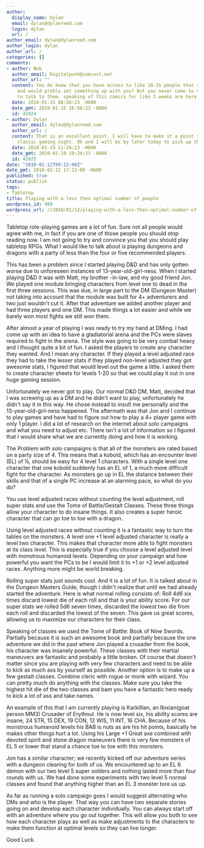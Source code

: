 ```yaml
---
author:
  display_name: Dylan
  email: dylan@dylanreed.com
  login: dylan
  url: /
author_email: dylan@dylanreed.com
author_login: dylan
author_url: /
categories: []
comments:
- author: Bob
  author_email: Digitalpunk@comcast.net
  author_url: ""
  content: You do know that you have access to like 10-15 people that are huge nerds
    and would probly set something up with you? But you never come to CGN or anything
    to talk to them. speaking of this comics for like 3 weeks are here !
  date: 2010-01-15 08:56:23 -0600
  date_gmt: 2010-01-15 16:56:23 -0600
  id: 45924
- author: Dylan
  author_email: dylan@dylanreed.com
  author_url: /
  content: That is an excellent point. I will have to make it a point to come to a
    classic gaming night. Oh and I will be by later today to pick up the comics
  date: 2010-01-19 11:24:23 -0600
  date_gmt: 2010-01-19 19:24:23 -0600
  id: 45925
date: "2010-01-12T09:12:00Z"
date_gmt: 2010-01-12 17:12:00 -0600
published: true
status: publish
tags:
- Tabletop
title: Playing with a less then optimal number of people
wordpress_id: 989
wordpress_url: //2010/01/12/playing-with-a-less-then-optimal-number-of-people/
---
```


Tabletop role-playing games are a lot of fun. Sure not all people would agree with me, in fact if you are one of those people you should stop reading now. I am not going to try and convince you that you should play tabletop RPGs. What I would like to talk about is playing dungeons and dragons with a party of less than the four or five recommended players. 

This has been a problem since I started playing D&D and has only gotten worse due to unforeseen instances of 13-year-old-girl-ness. When I started playing D&D it was with Matt, my brother -in-law, and my good friend Jon. We played one module bringing characters from level one to dead in the first three sessions. This was due, in large part to the DM (Dungeon Master) not taking into account that the module was built for 4+ adventurers and two just wouldn't cut it. After that adventure we added another player and had three players and one DM. This made things a lot easier and while we barely won most fights we still won them. 

After almost a year of playing I was ready to try my hand at DMing. I had come up with an idea to have a gladiatorial arena and the PCs were slaves required to fight in the arena. The style was going to be very combat heavy and I thought quite a bit of fun. I asked the players to create any character they wanted. And I mean any character. If they played a level adjusted race they had to take the lesser stats if they played non-level adjusted they got awesome stats, I figured that would level out the game a little. I asked them to create character sheets for levels 1-20 so that we could play it out in one huge gaming session. 

Unfortunately we never got to play. Our normal D&D DM, Matt, decided that I was screwing up as a DM and he didn't want to play, unfortunately he didn't say it in this way. He chose instead to insult me personally and the 13-year-old-girl-ness happened. The aftermath was that Jon and I continue to play games and have had to figure out how to play a 4+ player game with only 1 player. I did a lot of research on the internet about solo campaigns and what you need to adjust etc. There isn't a lot of information so I figured that I would share what we are currently doing and how it is working.

The Problem with solo campaigns is that all of the monsters are rated based on a party size of 4. This means that a kobold, which has an encounter level (EL) of ¼, should be easy for 4 level 1 characters. With a single level one character that one kobold suddenly has an EL of 1, a much more difficult fight for the character. As monsters go up in EL the distance between their skills and that of a single PC increase at an alarming pace, so what do you do?

You use level adjusted races without counting the level adjustment, roll super stats and use the Tome of Battle/Gestalt Classes. These three things allow your character to do insane things. It also creates a super heroic character that can go toe to toe with a dragon. 

Using level adjusted races without counting it is a fantastic way to turn the tables on the monsters. A level one +1 level adjusted character is really a level two character. This makes that character more able to fight monsters at its class level. This is especially true if you choose a level adjusted level with monstrous humanoid levels. Depending on your campaign and how powerful you want the PCs to be I would limit it to +1 or +2 level adjusted races. Anything more might be world breaking.

Rolling super stats just sounds cool. And it is a lot of fun. It is talked about in the Dungeon Masters Guide, though I didn't realize that until we had already started the adventure. Here is what normal rolling consists of: Roll 4d6 six times discard lowest die of each roll and that is your ability score. For our super stats we rolled 5d6 seven times, discarded the lowest two die from each roll and discarded the lowest of the seven. This gave us great scores, allowing us to maximize our characters for their class. 

Speaking of classes we used the Tome of Battle: Book of Nine Swords. Partially because it is such an awesome book and partially because the one adventure we did in the past where Jon played a crusader from the book, his character was insanely powerful. These classes with their martial maneuvers are fantastic and probably a little broken. Of course that doesn't matter since you are playing with very few characters and need to be able to kick as much ass by yourself as possible. Another option is to make up a few gestalt classes. Combine cleric with rogue or monk with wizard. You can pretty much do anything with the classes. Make sure you take the highest hit die of the two classes and bam you have a fantastic hero ready to kick a lot of ass and take names.

An example of this that I am currently playing is Karkillian, an Ibixian(goat person MM3) Crusader of Erythnul. He is now level six, his ability scores are insane, 24 STR, 15 DEX, 19 CON, 12 WIS, 11 INT, 16 CHA. Because of his monstrous humanoid levels his BAB is nuts as are his hit points, basically he makes other things hurt a lot. Using his Large +1 Great axe combined with devoted spirit and stone dragon maneuvers there is very few monsters of EL 5 or lower that stand a chance toe to toe with this monsters. 

Jon has a similar character; we recently kicked off our adventure series with a dungeon clearing for both of us. We encountered up to an EL 6 demon with our two level 5 super solders and nothing lasted more than four rounds with us. We had done some experiments with two level 5 normal classes and found that anything higher than an EL 3 monster tore us up.

As far as running a solo campaign goes I would suggest alternating who DMs and who is the player. That way you can have two separate stories going on and develop each character individually. You can always start off with an adventure where you go out together. This will allow you both to see how each character plays as well as make adjustments to the characters to make them function at optimal levels so they can live longer.

Good Luck.
